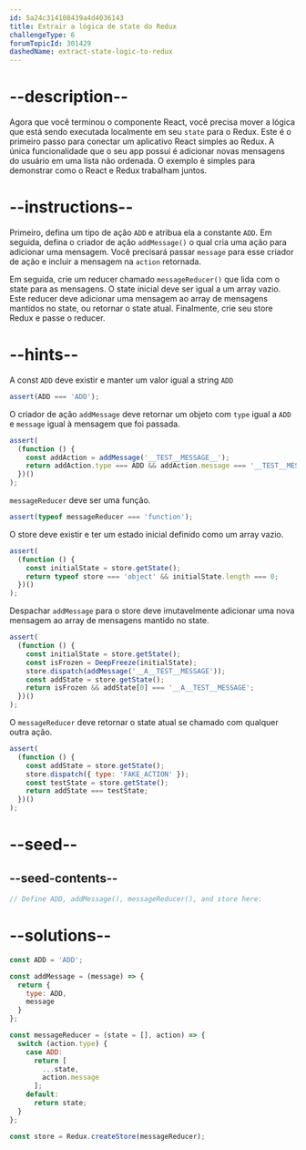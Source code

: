 ```yaml
---
id: 5a24c314108439a4d4036143
title: Extrair a lógica de state do Redux
challengeType: 6
forumTopicId: 301429
dashedName: extract-state-logic-to-redux
---
```


# --description--

Agora que você terminou o componente React, você precisa mover a lógica que está sendo executada localmente em seu `state` para o Redux. Este é o primeiro passo para conectar um aplicativo React simples ao Redux. A única funcionalidade que o seu app possui é adicionar novas mensagens do usuário em uma lista não ordenada. O exemplo é simples para demonstrar como o React e Redux trabalham juntos.

# --instructions--

Primeiro, defina um tipo de ação `ADD` e atribua ela a constante `ADD`. Em seguida, defina o criador de ação `addMessage()` o qual cria uma ação para adicionar uma mensagem. Você precisará passar `message` para esse criador de ação e incluir a mensagem na `action` retornada.

Em seguida, crie um reducer chamado `messageReducer()` que lida com o state para as mensagens. O state inicial deve ser igual a um array vazio. Este reducer deve adicionar uma mensagem ao array de mensagens mantidos no state, ou retornar o state atual. Finalmente, crie seu store Redux e passe o reducer.

# --hints--

A const `ADD` deve existir e manter um valor igual a string `ADD`

```js
assert(ADD === 'ADD');
```

O criador de ação `addMessage` deve retornar um objeto com `type` igual a `ADD` e `message` igual à mensagem que foi passada.

```js
assert(
  (function () {
    const addAction = addMessage('__TEST__MESSAGE__');
    return addAction.type === ADD && addAction.message === '__TEST__MESSAGE__';
  })()
);
```

`messageReducer` deve ser uma função.

```js
assert(typeof messageReducer === 'function');
```

O store deve existir e ter um estado inicial definido como um array vazio.

```js
assert(
  (function () {
    const initialState = store.getState();
    return typeof store === 'object' && initialState.length === 0;
  })()
);
```

Despachar `addMessage` para o store deve imutavelmente adicionar uma nova mensagem ao array de mensagens mantido no state.

```js
assert(
  (function () {
    const initialState = store.getState();
    const isFrozen = DeepFreeze(initialState);
    store.dispatch(addMessage('__A__TEST__MESSAGE'));
    const addState = store.getState();
    return isFrozen && addState[0] === '__A__TEST__MESSAGE';
  })()
);
```

O `messageReducer` deve retornar o state atual se chamado com qualquer outra ação.

```js
assert(
  (function () {
    const addState = store.getState();
    store.dispatch({ type: 'FAKE_ACTION' });
    const testState = store.getState();
    return addState === testState;
  })()
);
```

# --seed--

## --seed-contents--

```jsx
// Define ADD, addMessage(), messageReducer(), and store here:
```

# --solutions--

```jsx
const ADD = 'ADD';

const addMessage = (message) => {
  return {
    type: ADD,
    message
  }
};

const messageReducer = (state = [], action) => {
  switch (action.type) {
    case ADD:
      return [
        ...state,
        action.message
      ];
    default:
      return state;
  }
};

const store = Redux.createStore(messageReducer);
```
